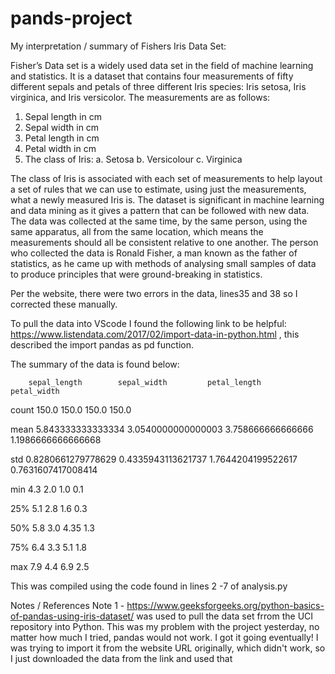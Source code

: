 # pands-project
My interpretation / summary of Fishers Iris Data Set:

Fisher’s Data set is a widely used data set in the field of machine learning and statistics. It is a dataset that contains four measurements of fifty different sepals and petals of three different Iris species: Iris setosa, Iris virginica, and Iris versicolor. The measurements are as follows:
1.	Sepal length in cm
2.	Sepal width in cm
3.	Petal length in cm
4.	Petal width in cm
5.	The class of Iris:
    a.	Setosa
    b.	Versicolour
    c.	Virginica

The class of Iris is associated with each set of measurements to help layout a set of rules that we can use to estimate, using just the measurements, what a newly measured Iris is.
The dataset is significant in machine learning and data mining as it gives a pattern that can be followed with new data.
The data was collected at the same time, by the same person, using the same apparatus, all from the same location, which means the measurements should all be consistent relative to one another. The person who collected the data is Ronald Fisher, a man known as the father of statistics, as he came up with methods of analysing small samples of data to produce principles that were ground-breaking in statistics.

Per the website, there were two errors in the data, lines35 and 38 so I corrected these manually.

To pull the data into VScode I found the following link to be helpful: https://www.listendata.com/2017/02/import-data-in-python.html , this described the import pandas as pd function.

The summary of the data is found below:

	    sepal_length	    sepal_width	        petal_length	    petal_width
count	150.0		        150.0	        	150.0	           	150.0

mean	    5.843333333333334	3.0540000000000003	3.758666666666666	1.1986666666666668

std	    0.8280661279778629	0.4335943113621737	1.7644204199522617	0.7631607417008414

min	    4.3		            2.0		            1.0		            0.1

25%     	5.1		        2.8		            1.6		            0.3

50%	    5.8		            3.0		            4.35		    1.3

75%	    6.4		            3.3		            5.1		            1.8

max	    7.9		            4.4		            6.9		            2.5

This was compiled using the code found in lines 2 -7 of analysis.py

Notes / References
Note 1 - https://www.geeksforgeeks.org/python-basics-of-pandas-using-iris-dataset/ was used to pull the data set frrom the UCI repository into Python. This was my problem with the project yesterday, no matter how much I tried, pandas would not work. I got it going eventually! I was trying to import it from the website URL originally, which didn't work, so I just downloaded the data from the link and used that


